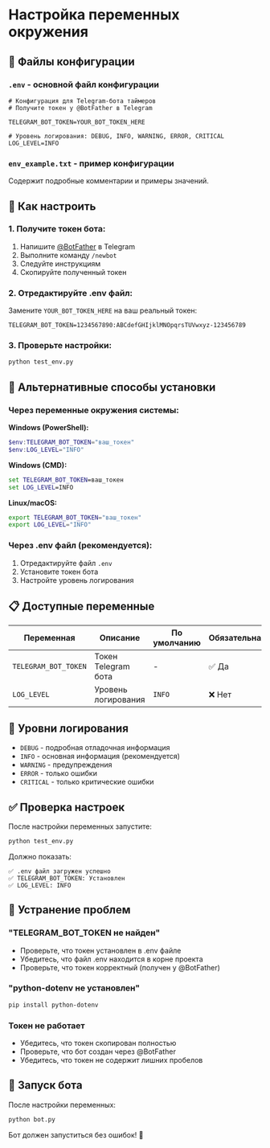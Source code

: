 # Настройка переменных окружения

## 📁 Файлы конфигурации

### `.env` - основной файл конфигурации
```env
# Конфигурация для Telegram-бота таймеров
# Получите токен у @BotFather в Telegram

TELEGRAM_BOT_TOKEN=YOUR_BOT_TOKEN_HERE

# Уровень логирования: DEBUG, INFO, WARNING, ERROR, CRITICAL
LOG_LEVEL=INFO
```

### `env_example.txt` - пример конфигурации
Содержит подробные комментарии и примеры значений.

## 🔧 Как настроить

### 1. Получите токен бота:
1. Напишите [@BotFather](https://t.me/BotFather) в Telegram
2. Выполните команду `/newbot`
3. Следуйте инструкциям
4. Скопируйте полученный токен

### 2. Отредактируйте .env файл:
Замените `YOUR_BOT_TOKEN_HERE` на ваш реальный токен:
```env
TELEGRAM_BOT_TOKEN=1234567890:ABCdefGHIjklMNOpqrsTUVwxyz-123456789
```

### 3. Проверьте настройки:
```bash
python test_env.py
```

## 🚀 Альтернативные способы установки

### Через переменные окружения системы:

**Windows (PowerShell):**
```powershell
$env:TELEGRAM_BOT_TOKEN="ваш_токен"
$env:LOG_LEVEL="INFO"
```

**Windows (CMD):**
```cmd
set TELEGRAM_BOT_TOKEN=ваш_токен
set LOG_LEVEL=INFO
```

**Linux/macOS:**
```bash
export TELEGRAM_BOT_TOKEN="ваш_токен"
export LOG_LEVEL="INFO"
```

### Через .env файл (рекомендуется):
1. Отредактируйте файл `.env`
2. Установите токен бота
3. Настройте уровень логирования

## 📋 Доступные переменные

| Переменная | Описание | По умолчанию | Обязательная |
|------------|----------|--------------|--------------|
| `TELEGRAM_BOT_TOKEN` | Токен Telegram бота | - | ✅ Да |
| `LOG_LEVEL` | Уровень логирования | `INFO` | ❌ Нет |

## 🎯 Уровни логирования

- `DEBUG` - подробная отладочная информация
- `INFO` - основная информация (рекомендуется)
- `WARNING` - предупреждения
- `ERROR` - только ошибки
- `CRITICAL` - только критические ошибки

## ✅ Проверка настроек

После настройки переменных запустите:
```bash
python test_env.py
```

Должно показать:
```
✅ .env файл загружен успешно
✅ TELEGRAM_BOT_TOKEN: Установлен
✅ LOG_LEVEL: INFO
```

## 🐛 Устранение проблем

### "TELEGRAM_BOT_TOKEN не найден"
- Проверьте, что токен установлен в .env файле
- Убедитесь, что файл .env находится в корне проекта
- Проверьте, что токен корректный (получен у @BotFather)

### "python-dotenv не установлен"
```bash
pip install python-dotenv
```

### Токен не работает
- Убедитесь, что токен скопирован полностью
- Проверьте, что бот создан через @BotFather
- Убедитесь, что токен не содержит лишних пробелов

## 🚀 Запуск бота

После настройки переменных:
```bash
python bot.py
```

Бот должен запуститься без ошибок! 🎉
